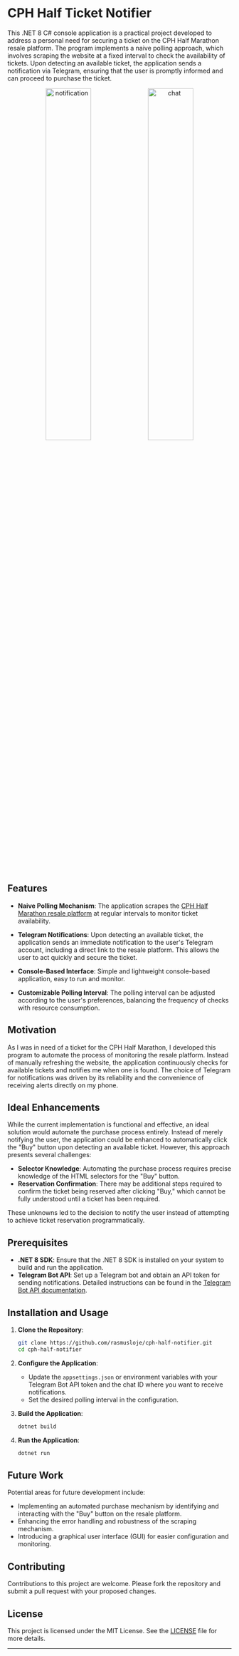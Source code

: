 # CPH Half Ticket Notifier

This .NET 8 C# console application is a practical project developed to address a personal need for securing a ticket on the CPH Half Marathon resale platform. The program implements a naive polling approach, which involves scraping the website at a fixed interval to check the availability of tickets. Upon detecting an available ticket, the application sends a notification via Telegram, ensuring that the user is promptly informed and can proceed to purchase the ticket.

<p align="center">
  <img src="https://github.com/user-attachments/assets/cf400383-7d70-4f61-8776-26c97a8ae089" alt="notification" width="45%" />
  <img src="https://github.com/user-attachments/assets/0d1789b9-a60a-4731-8186-8c1b9e90d8ce" alt="chat" width="45%" />
</p>

## Features

- **Naive Polling Mechanism**: The application scrapes the [CPH Half Marathon resale platform](https://secure.onreg.com/onreg2/bibexchange/?eventid=6277) at regular intervals to monitor ticket availability.
- **Telegram Notifications**: Upon detecting an available ticket, the application sends an immediate notification to the user's Telegram account, including a direct link to the resale platform. This allows the user to act quickly and secure the ticket.

- **Console-Based Interface**: Simple and lightweight console-based application, easy to run and monitor.
- **Customizable Polling Interval**: The polling interval can be adjusted according to the user's preferences, balancing the frequency of checks with resource consumption.

## Motivation

As I was in need of a ticket for the CPH Half Marathon, I developed this program to automate the process of monitoring the resale platform. Instead of manually refreshing the website, the application continuously checks for available tickets and notifies me when one is found. The choice of Telegram for notifications was driven by its reliability and the convenience of receiving alerts directly on my phone.

## Ideal Enhancements

While the current implementation is functional and effective, an ideal solution would automate the purchase process entirely. Instead of merely notifying the user, the application could be enhanced to automatically click the "Buy" button upon detecting an available ticket. However, this approach presents several challenges:

- **Selector Knowledge**: Automating the purchase process requires precise knowledge of the HTML selectors for the "Buy" button.
- **Reservation Confirmation**: There may be additional steps required to confirm the ticket being reserved after clicking "Buy," which cannot be fully understood until a ticket has been required.

These unknowns led to the decision to notify the user instead of attempting to achieve ticket reservation programmatically.

## Prerequisites

- **.NET 8 SDK**: Ensure that the .NET 8 SDK is installed on your system to build and run the application.
- **Telegram Bot API**: Set up a Telegram bot and obtain an API token for sending notifications. Detailed instructions can be found in the [Telegram Bot API documentation](https://core.telegram.org/bots/api).

## Installation and Usage

1. **Clone the Repository**:
   ```bash
   git clone https://github.com/rasmusloje/cph-half-notifier.git
   cd cph-half-notifier

2. **Configure the Application**:
   - Update the `appsettings.json` or environment variables with your Telegram Bot API token and the chat ID where you want to receive notifications.
   - Set the desired polling interval in the configuration.

3. **Build the Application**:
   ```bash
   dotnet build

4. **Run the Application**:
   ```bash
   dotnet run

## Future Work

Potential areas for future development include:

- Implementing an automated purchase mechanism by identifying and interacting with the "Buy" button on the resale platform.
- Enhancing the error handling and robustness of the scraping mechanism.
- Introducing a graphical user interface (GUI) for easier configuration and monitoring.

## Contributing

Contributions to this project are welcome. Please fork the repository and submit a pull request with your proposed changes.

## License

This project is licensed under the MIT License. See the [LICENSE](https://github.com/rasmusloje/cph-half-notifier/blob/main/license.txt) file for more details.

---
